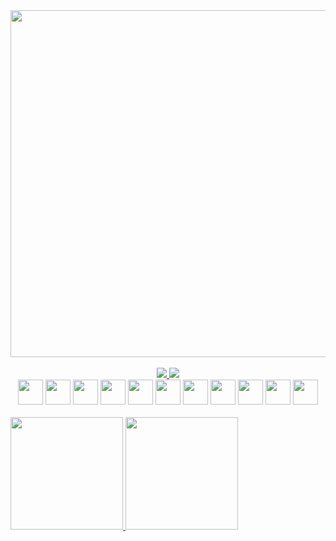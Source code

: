 <div align="center">
  <img src="https://i.imgur.com/iT289No.png" width="555px">
</div>

<div align="center">
  <br>
  <a href="mailto:andredalpisol@gmail.com" alt="Gmail">
    <img src="https://img.shields.io/badge/-Gmail-FF0000?style=for-the-badge&labelColor=FF0000&logo=gmail&logoColor=white&link=andredalpisol@gmail.com">
  </a>
  <a href="https://www.linkedin.com/in/andredalpisol/" alt="LinkedIn">
    <img src="https://img.shields.io/badge/-Linkedin-0e76a8?style=for-the-badge&logo=Linkedin&logoColor=white&link=https://www.linkedin.com/in/andredalpisol">
  </a>
  <div align="center"> 
    <img height="40px" src="https://cdn.jsdelivr.net/gh/devicons/devicon/icons/html5/html5-plain.svg">
  <img height="40px" src="https://cdn.jsdelivr.net/gh/devicons/devicon/icons/css3/css3-plain.svg">
  <img height="40px" src="https://cdn.jsdelivr.net/gh/devicons/devicon/icons/sass/sass-original.svg">
  <img height="40px" src="https://cdn.jsdelivr.net/gh/devicons/devicon/icons/bootstrap/bootstrap-plain.svg">
  <img height="40px" src="https://cdn.jsdelivr.net/gh/devicons/devicon/icons/javascript/javascript-plain.svg">
  <img height="40px" src="https://cdn.jsdelivr.net/gh/devicons/devicon/icons/typescript/typescript-plain.svg">
  <img height="40px" src="https://cdn.jsdelivr.net/gh/devicons/devicon/icons/angularjs/angularjs-plain.svg">
  <img height="40px" src="https://cdn.jsdelivr.net/gh/devicons/devicon/icons/java/java-original.svg">
  <img height="40px" src="https://cdn.jsdelivr.net/gh/devicons/devicon/icons/spring/spring-original.svg">
  <img height="40px" src="https://cdn.jsdelivr.net/gh/devicons/devicon/icons/mysql/mysql-plain.svg">
  <img height="40px" src="https://cdn.jsdelivr.net/gh/devicons/devicon/icons/firebase/firebase-plain.svg">
    </div>
</div>

<br>

<div>
  <a href="https://github.com/andredalpisol">
  <img height="180em" src="https://github-readme-stats.vercel.app/api?username=andredalpisol&show_icons=true&theme=tokyonight&include_all_commits=true&count_private=true"/>
  <img height="180em" src="https://github-readme-stats.vercel.app/api/top-langs/?username=andredalpisol&layout=compact&langs_count=6&theme=tokyonight"/>
</div>


 
